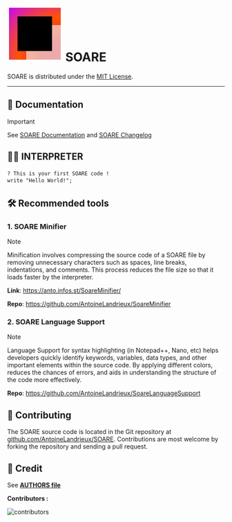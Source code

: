 
# ![LOGO](resources/icon/icon.svg) SOARE

SOARE is distributed under the [MIT License](LICENSE).

---

## 📖 Documentation

> [!IMPORTANT]  
> See [SOARE Documentation](doc/documentation.md) and [SOARE Changelog](CHANGELOG.md)

## 🧑‍💻 INTERPRETER

```txt
? This is your first SOARE code !
write "Hello World!";
```

## 🛠️ Recommended tools

### 1. SOARE Minifier

> [!NOTE]
> Minification involves compressing the source code of a SOARE file by removing unnecessary characters such as spaces, line breaks, indentations, and comments. This process reduces the file size so that it loads faster by the interpreter.
>

**Link**: <https://anto.infos.st/SoareMinifier/>

**Repo**: <https://github.com/AntoineLandrieux/SoareMinifier>

### 2. SOARE Language Support

> [!NOTE]
> Language Support for syntax highlighting (in Notepad++, Nano, etc) helps developers quickly identify keywords, variables, data types, and other important elements within the source code. By applying different colors, reduces the chances of errors, and aids in understanding the structure of the code more effectively.
>

**Repo**: <https://github.com/AntoineLandrieux/SoareLanguageSupport>

## 🤲 Contributing

The SOARE source code is located in the Git repository at [github.com/AntoineLandrieux/SOARE](https://github.com/AntoineLandrieux/SOARE/).
Contributions are most welcome by forking the repository and sending a pull request.

## 📜 Credit

See **[AUTHORS file](AUTHORS)**

**Contributors :**

![contributors](https://contrib.rocks/image?repo=AntoineLandrieux/SOARE)
